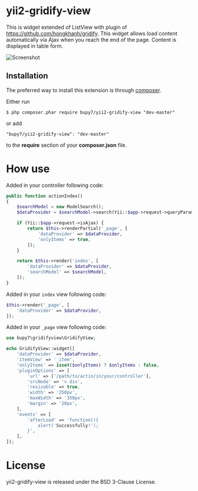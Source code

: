 # yii2-gridify-view

This is widget extended of ListView with plugin of https://github.com/hongkhanh/gridify. This widget allows load content automatically via Ajax when you reach the end of the page. Content is displayed in table form.

![Screenshot](screenshot.png)

## Installation
The preferred way to install this extension is through [composer](http://getcomposer.org/download/).

Either run
```
$ php composer.phar require bupy7/yii2-gridify-view "dev-master"
```

or add
```
"bupy7/yii2-gridify-view": "dev-master"
```

to the **require** section of your **composer.json** file.

# How use

Added in your controller following code:

```php
public function actionIndex()
{
    $searchModel = new ModelSearch();
    $dataProvider = $searchModel->search(Yii::$app->request->queryParams);

    if (Yii::$app->request->isAjax) {
        return $this->renderPartial('_page', [
            'dataProvider' => $dataProvider,
            'onlyItems' => true,
        ]);
    }

    return $this->render('index', [
        'dataProvider' => $dataProvider,
        'searchModel' => $searchModel,
    ]);
}
```

Added in your ```index``` view following code:

```php
$this->render('_page', [
    'dataProvider' => $dataProvider,
]);
```

Added in your ```_page``` view following code:

```php
use bupy7\gridifyview\GridifyView;

echo GridifyView::widget([
    'dataProvider' => $dataProvider,
    'itemView' => '_item',
    'onlyItems' => isset($onlyItems) ? $onlyItems : false,
    'pluginOptions' => [
        'url' => ['/path/to/actin/in/your/controller'],
        'srcNode' => '> div',
        'resizable' => true,
        'width' => '250px',
        'maxWidth' => '350px',
        'margin' => '20px',
    ],
    'events' => [
        'afterLoad' => 'function(){
            alert('Successfully!');
        }',
    ],
]);
```

# License

yii2-gridify-view is released under the BSD 3-Clause License.
